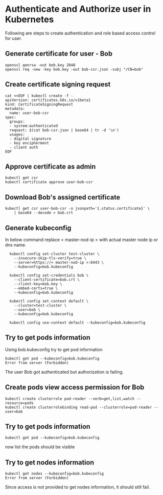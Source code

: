 # Authenticate and Authorize user in Kubernetes

Following are steps to create authentication and role based access control for user.

## Generate certificate for user - Bob
```
openssl genrsa -out bob.key 2048
openssl req -new -key bob.key -out bob-csr.json -subj "/CN=bob"
```

## Create certificate signing request
```
cat <<EOF | kubectl create -f -
apiVersion: certificates.k8s.io/v1beta1
kind: CertificateSigningRequest
metadata:
  name: user-bob-csr
spec:
  groups:
  - system:authenticated
  request: $(cat bob-csr.json | base64 | tr -d '\n')
  usages:
  - digital signature
  - key encipherment
  - client auth
EOF
```

## Approve certificate as admin
```
kubectl get csr
kubectl certificate approve user-bob-csr
```

## Download Bob's assigned certificate
```
kubectl get csr user-bob-csr -o jsonpath='{.status.certificate}' \
    | base64 --decode > bob.crt
```

## Generate kubeconfig
In below command replace < master-nod-ip > with actual master node ip or dns name.
```
  kubectl config set-cluster test-cluster \
    --insecure-skip-tls-verify=true \
    --server=https://< master-nod-ip >:6443 \
    --kubeconfig=bob.kubeconfig

  kubectl config set-credentials bob \
    --client-certificate=bob.crt \
    --client-key=bob.key \
    --embed-certs=true \
    --kubeconfig=bob.kubeconfig

  kubectl config set-context default \
    --cluster=test-cluster \
    --user=bob \
    --kubeconfig=bob.kubeconfig

  kubectl config use-context default --kubeconfig=bob.kubeconfig
```

## Try to get pods information 
Using bob.kubeconfig try to get pod information
```
kubectl get pod --kubeconfig=bob.kubeconfig
Error from server (Forbidden)
```
The user Bob got authenticated but authorization is failing.

## Create pods view access permission for Bob

```
kubectl create clusterrole pod-reader --verb=get,list,watch --resource=pods
kubectl create clusterrolebinding read-pod --clusterrole=pod-reader --user=bob
```

## Try to get pods information 
```
kubectl get pod --kubeconfig=bob.kubeconfig
```
now list the pods should be visible

## Try to get nodes information
```
kubectl get nodes --kubeconfig=bob.kubeconfig
Error from server (Forbidden)
```
Since access is not provided to get nodes information, it should still fail.




